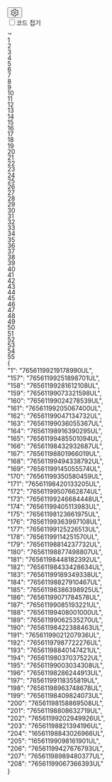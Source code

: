 <html><head><meta http-equiv="Content-Security-Policy" content="default-src 'none'; require-trusted-types-for 'script'"><meta name="viewport" content="width=device-width, minimum-scale=0.1"><meta name="color-scheme" content="light dark"></head><body data-code-mirror="읽기 전용 코드 편집기입니다." data-duplicate-keys="JSON 개체에서 중복 키가 검색됨"><div hidden="true">{"1":"76561199219178990UL","157":"76561199251898701UL","158":"76561199281612108UL","159":"76561199073321598UL","160":"76561199024278539UL","161":"76561199205067400UL","162":"76561199047134732UL","163":"76561199036055367UL","164":"76561198916390295UL","165":"76561199485501094UL","166":"76561198432932687UL","167":"76561198801966019UL","168":"76561199494338792UL","169":"76561199145055574UL","170":"76561199350580459UL","171":"76561198420133205UL","172":"76561199507662874UL","173":"76561199246684448UL","174":"76561199405113983UL","175":"76561198123661975UL","176":"76561199363997108UL","177":"76561199125226513UL","178":"76561199114251570UL","179":"76561198814237732UL","180":"76561198877498807UL","181":"76561198448182392UL","182":"76561198433428634UL","183":"76561199189349338UL","184":"76561198827910467UL","185":"76561199029074683UL","186":"76561199071784578UL","187":"76561199085193221UL","188":"76561199408001000UL","189":"76561199062535270UL","190":"76561198422388463UL","191":"76561199021207936UL","192":"76561197987722276UL","193":"76561198840147421UL","194":"76561198037037522UL","195":"76561199003034308UL","196":"76561198286244913UL","197":"76561199118355819UL","198":"76561198963748678UL","199":"76561198409824073UL","200":"76561198158869508UL","201":"76561198808632719UL","202":"76561199202949926UL","203":"76561198821394196UL","204":"16561198843026966UL","205":"16561199098161901UL","206":"76561199427676793UL","207":"76561198989480377UL","208":"76561199067366393UL"}</div><button id="settings_button" tabindex="0" role="button"><svg id="gear_icon" width="17" height="18" viewBox="0 0 17 18" fill="none"><path id="gear_icon_path_d" d="M0.410747 6.38266C0.780038 5.24053 1.38839 4.19213 2.19109 3.30364C2.32683 3.15339 2.53978 3.09984 2.73044 3.16802L4.64873 3.85392C5.1688 4.03977 5.74107 3.76883 5.92692 3.24875C5.9452 3.19762 5.95927 3.14507 5.969 3.09173L6.33446 1.08573C6.3708 0.886273 6.52398 0.728505 6.72227 0.686297C7.30246 0.562802 7.89734 0.5 8.50001 0.5C9.10232 0.5 9.69684 0.562725 10.2767 0.686072C10.4749 0.728241 10.6281 0.88591 10.6645 1.08529L11.031 3.09165C11.1301 3.63497 11.6509 3.9951 12.1942 3.89601C12.2476 3.88627 12.3002 3.87219 12.3512 3.85395L14.2696 3.16802C14.4602 3.09984 14.6732 3.15339 14.8089 3.30364C15.6116 4.19213 16.22 5.24053 16.5893 6.38266C16.6516 6.57534 16.5915 6.78658 16.4371 6.91764L14.8823 8.23773C14.4613 8.5952 14.4098 9.22627 14.7673 9.64726C14.8024 9.68865 14.8409 9.72712 14.8823 9.76225L16.4371 11.0824C16.5915 11.2134 16.6516 11.4247 16.5893 11.6173C16.22 12.7595 15.6116 13.8079 14.8089 14.6964C14.6732 14.8466 14.4602 14.9002 14.2696 14.832L12.3513 14.1461C11.8312 13.9602 11.259 14.2312 11.0731 14.7512C11.0548 14.8024 11.0408 14.8549 11.031 14.9085L10.6645 16.9147C10.6281 17.1141 10.4749 17.2718 10.2767 17.3139C9.69684 17.4373 9.10232 17.5 8.50001 17.5C7.89734 17.5 7.30246 17.4372 6.72227 17.3137C6.52398 17.2715 6.3708 17.1137 6.33446 16.9143L5.96902 14.9084C5.86993 14.365 5.34916 14.0049 4.80583 14.104C4.75241 14.1137 4.69987 14.1278 4.64881 14.1461L2.73044 14.832C2.53978 14.9002 2.32683 14.8466 2.19109 14.6964C1.38839 13.8079 0.780038 12.7595 0.410747 11.6173C0.348447 11.4247 0.408519 11.2134 0.56289 11.0824L2.11773 9.76227C2.53872 9.4048 2.59021 8.77373 2.23274 8.35274C2.19759 8.31135 2.15913 8.27288 2.11775 8.23775L0.56289 6.91764C0.408519 6.78658 0.348447 6.57534 0.410747 6.38266ZM1.4713 6.37709L2.76499 7.47546C2.84778 7.54576 2.92471 7.62269 2.99501 7.70548C3.70995 8.54746 3.60697 9.8096 2.76497 10.5246L1.4713 11.6229C1.76335 12.4051 2.1848 13.1322 2.71623 13.7751L4.31221 13.2044C4.41449 13.1679 4.51958 13.1397 4.62643 13.1202C5.71307 12.922 6.75462 13.6423 6.95281 14.729L7.25678 16.3975C7.66465 16.4655 8.08 16.5 8.50001 16.5C8.91974 16.5 9.33482 16.4656 9.74243 16.3976L10.0472 14.7289C10.0667 14.6221 10.0949 14.517 10.1314 14.4147C10.5031 13.3746 11.6477 12.8327 12.6879 13.2044L14.2838 13.7751C14.8152 13.1322 15.2367 12.4051 15.5287 11.6229L14.235 10.5245C14.1522 10.4542 14.0753 10.3773 14.005 10.2945C13.2901 9.45254 13.3931 8.1904 14.2351 7.47544L15.5287 6.37709C15.2367 5.59486 14.8152 4.86783 14.2838 4.22494L12.6878 4.79559C12.5855 4.83214 12.4804 4.8603 12.3736 4.87979C11.287 5.07796 10.2454 4.3577 10.0473 3.27119L9.74243 1.60235C9.33482 1.53443 8.91974 1.5 8.50001 1.5C8.08 1.5 7.66465 1.53448 7.25678 1.60249L6.95279 3.27105C6.93331 3.37791 6.90515 3.48299 6.8686 3.58527C6.49689 4.62542 5.35236 5.1673 4.31213 4.79556L2.71623 4.22494C2.1848 4.86783 1.76335 5.59486 1.4713 6.37709ZM6.00001 9C6.00001 7.61929 7.1193 6.5 8.50001 6.5C9.88072 6.5 11 7.61929 11 9C11 10.3807 9.88072 11.5 8.50001 11.5C7.1193 11.5 6.00001 10.3807 6.00001 9ZM7.00001 9C7.00001 9.82843 7.67159 10.5 8.50001 10.5C9.32844 10.5 10 9.82843 10 9C10 8.17157 9.32844 7.5 8.50001 7.5C7.67159 7.5 7.00001 8.17157 7.00001 9Z" fill="currentColor"></path></svg></button><div aria-label="코드 접기" id="code_folding" style="display: flex;"><input type="checkbox" id="code_folding_checkbox" tabindex="0"><span>코드 접기</span></div><div class="cm-editor ͼ1 ͼ3 ͼ4 ͼ6 ͼ5"><div aria-live="polite" style="position: fixed; top: -10000px;"></div><div tabindex="-1" class="cm-scroller"><div class="cm-gutters" aria-hidden="true" style="min-height: 733.312px; position: sticky;"><div class="cm-gutter cm-foldGutter"><div class="cm-gutterElement" style="height: 0px; visibility: hidden; pointer-events: none;"><span title="Unfold line">›</span></div><div class="cm-gutterElement" style="height: 13.1875px; margin-top: 4px;"><span title="Fold line">⌄</span></div></div><div class="cm-gutter cm-lineNumbers"><div class="cm-gutterElement" style="height: 0px; visibility: hidden; pointer-events: none;">99</div><div class="cm-gutterElement" style="height: 13.1875px; margin-top: 4px;">1</div><div class="cm-gutterElement" style="height: 13.1875px;">2</div><div class="cm-gutterElement" style="height: 13.1875px;">3</div><div class="cm-gutterElement" style="height: 13.1875px;">4</div><div class="cm-gutterElement" style="height: 13.1875px;">5</div><div class="cm-gutterElement" style="height: 13.1875px;">6</div><div class="cm-gutterElement" style="height: 13.1875px;">7</div><div class="cm-gutterElement" style="height: 13.1875px;">8</div><div class="cm-gutterElement" style="height: 13.1875px;">9</div><div class="cm-gutterElement" style="height: 13.1875px;">10</div><div class="cm-gutterElement" style="height: 13.1875px;">11</div><div class="cm-gutterElement" style="height: 13.1875px;">12</div><div class="cm-gutterElement" style="height: 13.1875px;">13</div><div class="cm-gutterElement" style="height: 13.1875px;">14</div><div class="cm-gutterElement" style="height: 13.1875px;">15</div><div class="cm-gutterElement" style="height: 13.1875px;">16</div><div class="cm-gutterElement" style="height: 13.1875px;">17</div><div class="cm-gutterElement" style="height: 13.1875px;">18</div><div class="cm-gutterElement" style="height: 13.1875px;">19</div><div class="cm-gutterElement" style="height: 13.1875px;">20</div><div class="cm-gutterElement" style="height: 13.1875px;">21</div><div class="cm-gutterElement" style="height: 13.1875px;">22</div><div class="cm-gutterElement" style="height: 13.1875px;">23</div><div class="cm-gutterElement" style="height: 13.1875px;">24</div><div class="cm-gutterElement" style="height: 13.1875px;">25</div><div class="cm-gutterElement" style="height: 13.1875px;">26</div><div class="cm-gutterElement" style="height: 13.1875px;">27</div><div class="cm-gutterElement" style="height: 13.1875px;">28</div><div class="cm-gutterElement" style="height: 13.1875px;">29</div><div class="cm-gutterElement" style="height: 13.1875px;">30</div><div class="cm-gutterElement" style="height: 13.1875px;">31</div><div class="cm-gutterElement" style="height: 13.1875px;">32</div><div class="cm-gutterElement" style="height: 13.1875px;">33</div><div class="cm-gutterElement" style="height: 13.1875px;">34</div><div class="cm-gutterElement" style="height: 13.1875px;">35</div><div class="cm-gutterElement" style="height: 13.1875px;">36</div><div class="cm-gutterElement" style="height: 13.1875px;">37</div><div class="cm-gutterElement" style="height: 13.1875px;">38</div><div class="cm-gutterElement" style="height: 13.1875px;">39</div><div class="cm-gutterElement" style="height: 13.1875px;">40</div><div class="cm-gutterElement" style="height: 13.1875px;">41</div><div class="cm-gutterElement" style="height: 13.1875px;">42</div><div class="cm-gutterElement" style="height: 13.1875px;">43</div><div class="cm-gutterElement" style="height: 13.1875px;">44</div><div class="cm-gutterElement" style="height: 13.1875px;">45</div><div class="cm-gutterElement" style="height: 13.1875px;">46</div><div class="cm-gutterElement" style="height: 13.1875px;">47</div><div class="cm-gutterElement" style="height: 13.1875px;">48</div><div class="cm-gutterElement" style="height: 13.1875px;">49</div><div class="cm-gutterElement" style="height: 13.1875px;">50</div><div class="cm-gutterElement" style="height: 13.1875px;">51</div><div class="cm-gutterElement" style="height: 13.1875px;">52</div><div class="cm-gutterElement" style="height: 13.1875px;">53</div><div class="cm-gutterElement" style="height: 13.1875px;">54</div><div class="cm-gutterElement" style="height: 13.1875px;">55</div></div></div><div spellcheck="false" autocorrect="off" autocapitalize="off" translate="no" contenteditable="true" class="cm-content cm-lineWrapping" role="textbox" aria-multiline="true" aria-readonly="true" aria-label="읽기 전용 코드 편집기입니다." data-language="json" style=""><div class="cm-line">{</div><div class="cm-line">    <span class="token-property">"1"</span>: <span class="token-string">"76561199219178990UL"</span>,</div><div class="cm-line">    <span class="token-property">"157"</span>: <span class="token-string">"76561199251898701UL"</span>,</div><div class="cm-line">    <span class="token-property">"158"</span>: <span class="token-string">"76561199281612108UL"</span>,</div><div class="cm-line">    <span class="token-property">"159"</span>: <span class="token-string">"76561199073321598UL"</span>,</div><div class="cm-line">    <span class="token-property">"160"</span>: <span class="token-string">"76561199024278539UL"</span>,</div><div class="cm-line">    <span class="token-property">"161"</span>: <span class="token-string">"76561199205067400UL"</span>,</div><div class="cm-line">    <span class="token-property">"162"</span>: <span class="token-string">"76561199047134732UL"</span>,</div><div class="cm-line">    <span class="token-property">"163"</span>: <span class="token-string">"76561199036055367UL"</span>,</div><div class="cm-line">    <span class="token-property">"164"</span>: <span class="token-string">"76561198916390295UL"</span>,</div><div class="cm-line">    <span class="token-property">"165"</span>: <span class="token-string">"76561199485501094UL"</span>,</div><div class="cm-line">    <span class="token-property">"166"</span>: <span class="token-string">"76561198432932687UL"</span>,</div><div class="cm-line">    <span class="token-property">"167"</span>: <span class="token-string">"76561198801966019UL"</span>,</div><div class="cm-line">    <span class="token-property">"168"</span>: <span class="token-string">"76561199494338792UL"</span>,</div><div class="cm-line">    <span class="token-property">"169"</span>: <span class="token-string">"76561199145055574UL"</span>,</div><div class="cm-line">    <span class="token-property">"170"</span>: <span class="token-string">"76561199350580459UL"</span>,</div><div class="cm-line">    <span class="token-property">"171"</span>: <span class="token-string">"76561198420133205UL"</span>,</div><div class="cm-line">    <span class="token-property">"172"</span>: <span class="token-string">"76561199507662874UL"</span>,</div><div class="cm-line">    <span class="token-property">"173"</span>: <span class="token-string">"76561199246684448UL"</span>,</div><div class="cm-line">    <span class="token-property">"174"</span>: <span class="token-string">"76561199405113983UL"</span>,</div><div class="cm-line">    <span class="token-property">"175"</span>: <span class="token-string">"76561198123661975UL"</span>,</div><div class="cm-line">    <span class="token-property">"176"</span>: <span class="token-string">"76561199363997108UL"</span>,</div><div class="cm-line">    <span class="token-property">"177"</span>: <span class="token-string">"76561199125226513UL"</span>,</div><div class="cm-line">    <span class="token-property">"178"</span>: <span class="token-string">"76561199114251570UL"</span>,</div><div class="cm-line">    <span class="token-property">"179"</span>: <span class="token-string">"76561198814237732UL"</span>,</div><div class="cm-line">    <span class="token-property">"180"</span>: <span class="token-string">"76561198877498807UL"</span>,</div><div class="cm-line">    <span class="token-property">"181"</span>: <span class="token-string">"76561198448182392UL"</span>,</div><div class="cm-line">    <span class="token-property">"182"</span>: <span class="token-string">"76561198433428634UL"</span>,</div><div class="cm-line">    <span class="token-property">"183"</span>: <span class="token-string">"76561199189349338UL"</span>,</div><div class="cm-line">    <span class="token-property">"184"</span>: <span class="token-string">"76561198827910467UL"</span>,</div><div class="cm-line">    <span class="token-property">"185"</span>: <span class="token-string">"76561198386398925UL"</span>,</div><div class="cm-line">    <span class="token-property">"186"</span>: <span class="token-string">"76561199071784578UL"</span>,</div><div class="cm-line">    <span class="token-property">"187"</span>: <span class="token-string">"76561199085193221UL"</span>,</div><div class="cm-line">    <span class="token-property">"188"</span>: <span class="token-string">"76561199408001000UL"</span>,</div><div class="cm-line">    <span class="token-property">"189"</span>: <span class="token-string">"76561199062535270UL"</span>,</div><div class="cm-line">    <span class="token-property">"190"</span>: <span class="token-string">"76561198422388463UL"</span>,</div><div class="cm-line">    <span class="token-property">"191"</span>: <span class="token-string">"76561199021207936UL"</span>,</div><div class="cm-line">    <span class="token-property">"192"</span>: <span class="token-string">"76561197987722276UL"</span>,</div><div class="cm-line">    <span class="token-property">"193"</span>: <span class="token-string">"76561198840147421UL"</span>,</div><div class="cm-line">    <span class="token-property">"194"</span>: <span class="token-string">"76561198037037522UL"</span>,</div><div class="cm-line">    <span class="token-property">"195"</span>: <span class="token-string">"76561199003034308UL"</span>,</div><div class="cm-line">    <span class="token-property">"196"</span>: <span class="token-string">"76561198286244913UL"</span>,</div><div class="cm-line">    <span class="token-property">"197"</span>: <span class="token-string">"76561199118355819UL"</span>,</div><div class="cm-line">    <span class="token-property">"198"</span>: <span class="token-string">"76561198963748678UL"</span>,</div><div class="cm-line">    <span class="token-property">"199"</span>: <span class="token-string">"76561198409824073UL"</span>,</div><div class="cm-line">    <span class="token-property">"200"</span>: <span class="token-string">"76561198158869508UL"</span>,</div><div class="cm-line">    <span class="token-property">"201"</span>: <span class="token-string">"76561198808632719UL"</span>,</div><div class="cm-line">    <span class="token-property">"202"</span>: <span class="token-string">"76561199202949926UL"</span>,</div><div class="cm-line">    <span class="token-property">"203"</span>: <span class="token-string">"76561198821394196UL"</span>,</div><div class="cm-line">    <span class="token-property">"204"</span>: <span class="token-string">"16561198843026966UL"</span>,</div><div class="cm-line">    <span class="token-property">"205"</span>: <span class="token-string">"16561199098161901UL"</span>,</div><div class="cm-line">    <span class="token-property">"206"</span>: <span class="token-string">"76561199427676793UL"</span>,</div><div class="cm-line">    <span class="token-property">"207"</span>: <span class="token-string">"76561198989480377UL"</span>,</div><div class="cm-line">    <span class="token-property">"208"</span>: <span class="token-string">"76561199067366393UL"</span></div><div class="cm-line">}</div></div><div class="cm-layer cm-layer-above cm-cursorLayer" aria-hidden="true" style="z-index: 150; animation-duration: 1200ms;"><div class="cm-cursor cm-cursor-primary" style="left: 287px; top: 149.062px; height: 13px;"></div></div><div class="cm-layer cm-selectionLayer" aria-hidden="true" style="z-index: -2;"></div></div></div></body></html>
